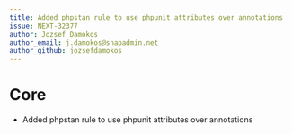 ```yaml
---
title: Added phpstan rule to use phpunit attributes over annotations
issue: NEXT-32377
author: Jozsef Damokos
author_email: j.damokos@snapadmin.net
author_github: jozsefdamokos
---
```

# Core
* Added phpstan rule to use phpunit attributes over annotations
